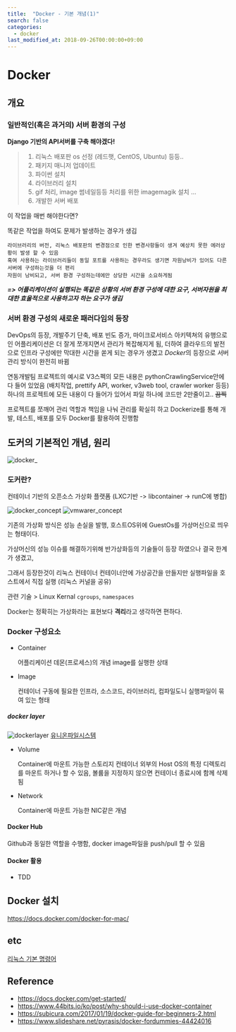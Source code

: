 ```yaml
---
title:  "Docker - 기본 개념(1)"
search: false
categories: 
  - docker
last_modified_at: 2018-09-26T00:00:00+09:00
---
```



# Docker

## 개요
### 일반적인(혹은 과거의) 서버 환경의 구성

**Django 기반의 API서버를 구축 해야겠다!**

> 1. 리눅스 배포판 os 선정 (레드햇, CentOS, Ubuntu) 등등.. 
> 2. 패키지 매니저 업데이트
> 3. 파이썬 설치 
> 4. 라이브러리 설치
> 5. gif 처리, image 썸네일등등 처리를 위한 imagemagik 설치 ...
> 6. 개발한 서버 배포


이 작업을 매번 해야한다면?

똑같은 작업을 하여도 문제가 발생하는 경우가 생김
```
라이브러리의 버전, 리눅스 배포판의 변경점으로 인한 변경사항들이 생겨 예상치 못한 에러상황이 발생 할 수 있음
혹여 사용하는 라이브러리들이 동일 포트를 사용하는 경우라도 생기면 자원낭비가 있어도 다른서버에 구성하는것을 더 편리
자원이 낭비되고, 서버 환경 구성하는데에만 상당한 시간을 소요하게됨
```
**_=> 어플리케이션이 실행되는 똑같은 상황의 서버 환경 구성에 대한 요구, 서버자원을 최대한 효울적으로 사용하고자 하는 요구가 생김_**


### 서버 환경 구성의 새로운 패러다임의 등장
DevOps의 등장, 개발주기 단축, 배포 빈도 증가, 마이크로서비스 아키텍쳐의 유행으로 인 어플리케이션은 더 잘게 쪼개지면서 관리가 복잡해지게 됨, 더하여 클라우드의 발전으로 인프라 구성에만 막대한 시간을 쏟게 되는 경우가 생겼고 *Docker*의 등장으로 서버관리 방식이 완전히 바뀜

연동개발팀 프로젝트의 예시로 V3스펙의 모든 내용은 pythonCrawlingService안에 다 들어 있었음 (배치작업, prettify API, worker, v3web tool, crawler worker 등등)
하나의 프로젝트에 모든 내용이 다 들어가 있어서 파일 하나에 코드만 2만줄이고.. ~~끔찍~~

프로젝트를 쪼깨어 관리 역할과 책임을 나눠 관리를 확실히 하고 Dockerize를 통해 개발, 테스트, 배포를 모두 Docker를 활용하여 진행함



## 도커의 기본적인 개념, 원리
![docker_](https://subicura.com/assets/article_images/2017-01-19-docker-guide-for-beginners-1/docker-logo.png)
### 도커란?

컨테이너 기반의 오픈소스 가상화 플랫폼
(LXC기반 -> libcontainer -> runC에 병합)

![docker_concept](https://docs.docker.com/images/Container%402x.png)
![vmwarer_concept](https://docs.docker.com/images/VM%402x.png)

기존의 가상화 방식은 성능 손실을 발행, 호스트OS위에 GuestOs를 가상머신으로 띄우는 형태이다.

가상머신의 성능 이슈를 해결하기위해 반가상화등의 기술들이 등장 하였으나 결국 한계가 생겼고,

그래서 등장한것이 리눅스 컨테이너 컨테이너안에 가상공간을 만들지만 실행파일을 호스트에서 직접 실행 (리눅스 커널을 공유)

관련 기술 > Linux Kernal `cgroups`, `namespaces`

Docker는 정확히는 가상화라는 표현보다 **격리**라고 생각하면 편하다.


### Docker 구성요소
- Container

  어플리케이션 데몬(프로세스)의 개념
  image를 실행한 상태
- Image

  컨테이너 구동에 필요한 인프라, 소스코드, 라이브러리, 컴파일도니 실행파일이 묶여 있는 형태

##### docker layer 

![dockerlayer](https://subicura.com/assets/article_images/2017-01-19-docker-guide-for-beginners-1/image-layer.png)
[유니온파일시스템](https://en.wikipedia.org/wiki/UnionFS)


- Volume

  Container에 마운트 가능한 스토리지 컨테이너 외부의 Host OS의 특정 디렉토리를 마운트 하거나 할 수 있음, 볼륨을 지정하지 않으면 컨테이너 종료시에 함께 삭제됨
- Network

  Container에 마운트 가능한 NIC같은 개념 


#### Docker Hub
Github과 동일한 역할을 수행함, docker image파일을 push/pull 할 수 있음

#### Docker 활용
- TDD

## Docker 설치 

https://docs.docker.com/docker-for-mac/



## etc 
[리눅스 기본 명령어](https://itholic.github.io/linux-basic-command/)

## Reference
- https://docs.docker.com/get-started/
- https://www.44bits.io/ko/post/why-should-i-use-docker-container
- https://subicura.com/2017/01/19/docker-guide-for-beginners-2.html
- https://www.slideshare.net/pyrasis/docker-fordummies-44424016
